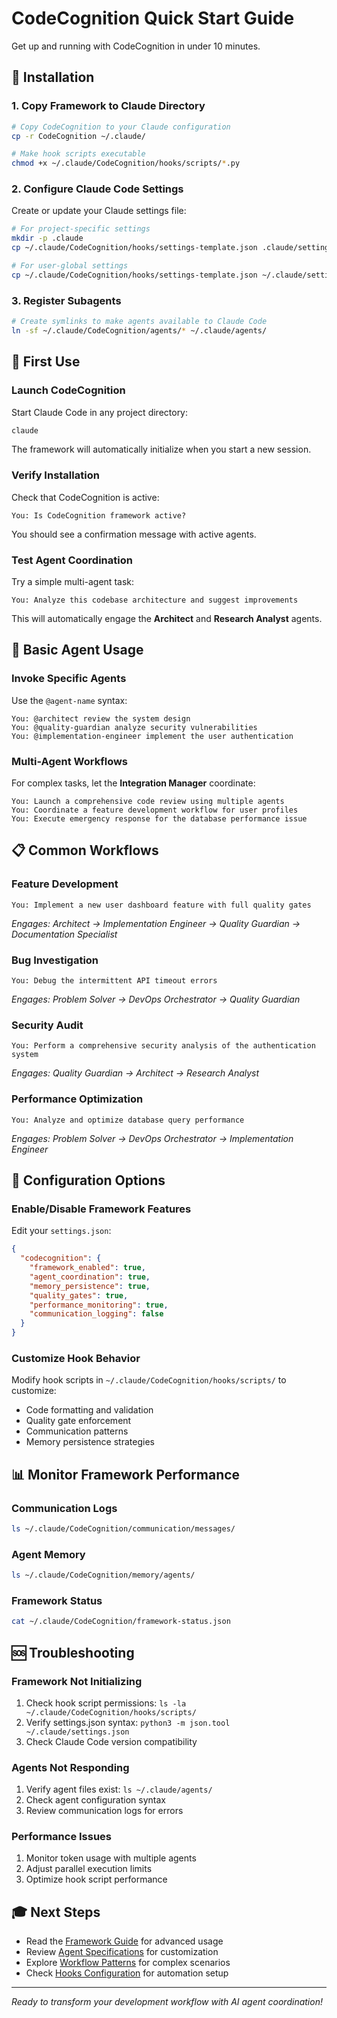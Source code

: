 # CodeCognition Quick Start Guide

Get up and running with CodeCognition in under 10 minutes.

## 🚀 Installation

### 1. Copy Framework to Claude Directory

```bash
# Copy CodeCognition to your Claude configuration
cp -r CodeCognition ~/.claude/

# Make hook scripts executable
chmod +x ~/.claude/CodeCognition/hooks/scripts/*.py
```

### 2. Configure Claude Code Settings

Create or update your Claude settings file:

```bash
# For project-specific settings
mkdir -p .claude
cp ~/.claude/CodeCognition/hooks/settings-template.json .claude/settings.json

# For user-global settings  
cp ~/.claude/CodeCognition/hooks/settings-template.json ~/.claude/settings.json
```

### 3. Register Subagents

```bash
# Create symlinks to make agents available to Claude Code
ln -sf ~/.claude/CodeCognition/agents/* ~/.claude/agents/
```

## 🎯 First Use

### Launch CodeCognition

Start Claude Code in any project directory:

```bash
claude
```

The framework will automatically initialize when you start a new session.

### Verify Installation

Check that CodeCognition is active:

```
You: Is CodeCognition framework active?
```

You should see a confirmation message with active agents.

### Test Agent Coordination

Try a simple multi-agent task:

```
You: Analyze this codebase architecture and suggest improvements
```

This will automatically engage the **Architect** and **Research Analyst** agents.

## 🤖 Basic Agent Usage

### Invoke Specific Agents

Use the `@agent-name` syntax:

```
You: @architect review the system design
You: @quality-guardian analyze security vulnerabilities  
You: @implementation-engineer implement the user authentication
```

### Multi-Agent Workflows

For complex tasks, let the **Integration Manager** coordinate:

```
You: Launch a comprehensive code review using multiple agents
You: Coordinate a feature development workflow for user profiles
You: Execute emergency response for the database performance issue
```

## 📋 Common Workflows

### Feature Development
```
You: Implement a new user dashboard feature with full quality gates
```
*Engages: Architect → Implementation Engineer → Quality Guardian → Documentation Specialist*

### Bug Investigation  
```
You: Debug the intermittent API timeout errors
```
*Engages: Problem Solver → DevOps Orchestrator → Quality Guardian*

### Security Audit
```
You: Perform a comprehensive security analysis of the authentication system
```
*Engages: Quality Guardian → Architect → Research Analyst*

### Performance Optimization
```
You: Analyze and optimize database query performance
```
*Engages: Problem Solver → DevOps Orchestrator → Implementation Engineer*

## 🔧 Configuration Options

### Enable/Disable Framework Features

Edit your `settings.json`:

```json
{
  "codecognition": {
    "framework_enabled": true,
    "agent_coordination": true,
    "memory_persistence": true,
    "quality_gates": true,
    "performance_monitoring": true,
    "communication_logging": false
  }
}
```

### Customize Hook Behavior

Modify hook scripts in `~/.claude/CodeCognition/hooks/scripts/` to customize:
- Code formatting and validation
- Quality gate enforcement  
- Communication patterns
- Memory persistence strategies

## 📊 Monitor Framework Performance

### Communication Logs
```bash
ls ~/.claude/CodeCognition/communication/messages/
```

### Agent Memory
```bash  
ls ~/.claude/CodeCognition/memory/agents/
```

### Framework Status
```bash
cat ~/.claude/CodeCognition/framework-status.json
```

## 🆘 Troubleshooting

### Framework Not Initializing
1. Check hook script permissions: `ls -la ~/.claude/CodeCognition/hooks/scripts/`
2. Verify settings.json syntax: `python3 -m json.tool ~/.claude/settings.json`
3. Check Claude Code version compatibility

### Agents Not Responding
1. Verify agent files exist: `ls ~/.claude/agents/`
2. Check agent configuration syntax
3. Review communication logs for errors

### Performance Issues
1. Monitor token usage with multiple agents
2. Adjust parallel execution limits
3. Optimize hook script performance

## 🎓 Next Steps

- Read the [Framework Guide](framework-guide.md) for advanced usage
- Review [Agent Specifications](agent-specs.md) for customization
- Explore [Workflow Patterns](workflow-patterns.md) for complex scenarios
- Check [Hooks Configuration](hooks-guide.md) for automation setup

---

*Ready to transform your development workflow with AI agent coordination!*